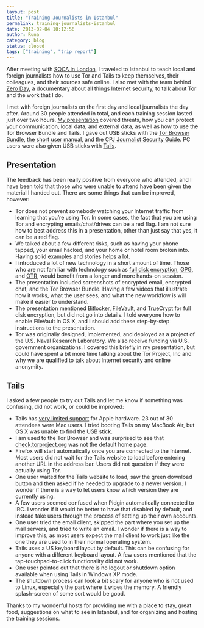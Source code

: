 ```yaml
---
layout: post
title: "Training Journalists in Istanbul"
permalink: training-journalists-istanbul
date: 2013-02-04 10:12:56
author: Runa
category: blog
status: closed
tags: ["training", "trip report"]
---
```


After meeting with [SOCA in London](https://blog.torproject.org/blog/meeting-soca-london), I traveled to Istanbul to teach local and foreign journalists how to use Tor and Tails to keep themselves, their colleagues, and their sources safe online. I also met with the team behind [Zero Day](http://zerodaydoc.com/), a documentary about all things Internet security, to talk about Tor and the work that I do.

I met with foreign journalists on the first day and local journalists the day after. Around 30 people attended in total, and each training session lasted just over two hours. [My presentation](http://encrypted.cc/2013-01-28-istanbul.pdf) covered threats, how you can protect your communication, local data, and external data, as well as how to use the Tor Browser Bundle and Tails. I gave out USB sticks with the [Tor Browser Bundle](https://www.torproject.org/projects/torbrowser.html.en), [the short user manual](https://www.torproject.org/dist/manual/short-user-manual_en.xhtml), and the [CPJ Journalist Security Guide](https://cpj.org/reports/2012/04/journalist-security-guide.php). PC users were also given USB sticks with [Tails](https://tails.boum.org/).

Presentation
------------

The feedback has been really positive from everyone who attended, and I have been told that those who were unable to attend have been given the material I handed out. There are some things that can be improved, however:

-   Tor does not prevent somebody watching your Internet traffic from learning that you’re using Tor. In some cases, the fact that you are using Tor and encrypting emails/chat/drives can be a red flag. I am not sure how to best address this in a presentation, other than just say that yes, it can be a red flag.
-   We talked about a few different risks, such as having your phone tapped, your email hacked, and your home or hotel room broken into. Having solid examples and stories helps a lot.
-   I introduced a lot of new technology in a short amount of time. Those who are not familiar with technology such as [full disk encryption](http://en.wikipedia.org/wiki/Disk_encryption), [GPG](http://www.gnupg.org/), and [OTR](http://www.cypherpunks.ca/otr/), would benefit from a longer and more hands-on session.
-   The presentation included screenshots of encrypted email, encrypted chat, and the Tor Browser Bundle. Having a few videos that illustrate how it works, what the user sees, and what the new workflow is will make it easier to understand.
-   The presentation mentioned [Bitlocker](http://en.wikipedia.org/wiki/Bitlocker), [FileVault](http://en.wikipedia.org/wiki/FileVault), and [TrueCrypt](http://www.truecrypt.org/) for full disk encryption, but did not go into details. I told everyone how to enable FileVault in OS X, and I should add these step-by-step instructions to the presentation.
-   Tor was originally designed, implemented, and deployed as a project of the U.S. Naval Research Laboratory. We also receive funding via U.S. government organizations. I covered this briefly in my presentation, but could have spent a bit more time talking about the Tor Project, Inc and why we are qualified to talk about Internet security and online anonymity.

Tails
-----

I asked a few people to try out Tails and let me know if something was confusing, did not work, or could be improved:

-   Tails has [very limited support](https://tails.boum.org/support/known_issues/index.en.html#index1h2) for Apple hardware. 23 out of 30 attendees were Mac users. I tried booting Tails on my MacBook Air, but OS X was unable to find the USB stick.
-   I am used to the Tor Browser and was surprised to see that [check.torproject.org](https://check.torproject.org) was not the default home page.
-   Firefox will start automatically once you are connected to the Internet. Most users did not wait for the Tails website to load before entering another URL in the address bar. Users did not question if they were actually using Tor.
-   One user waited for the Tails website to load, saw the green download button and then asked if he needed to upgrade to a newer version. I wonder if there is a way to let users know which version they are currently using.
-   A few users seemed confused when Pidgin automatically connected to IRC. I wonder if it would be better to have that disabled by default, and instead take users through the process of setting up their own accounts.
-   One user tried the email client, skipped the part where you set up the mail servers, and tried to write an email. I wonder if there is a way to improve this, as most users expect the mail client to work just like the one they are used to in their normal operating system.
-   Tails uses a US keyboard layout by default. This can be confusing for anyone with a different keyboard layout. A few users mentioned that the tap-touchpad-to-click functionality did not work.
-   One user pointed out that there is no logout or shutdown option available when using Tails in Windows XP mode.
-   The shutdown process can look a bit scary for anyone who is not used to Linux, especially the part where it wipes the memory. A friendly splash-screen of some sort would be good.

Thanks to my wonderful hosts for providing me with a place to stay, great food, suggestions on what to see in Istanbul, and for organizing and hosting the training sessions.
